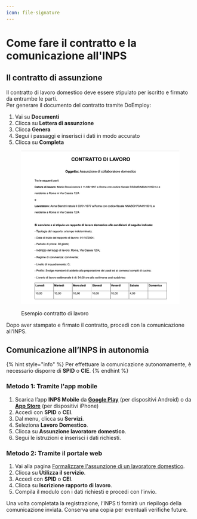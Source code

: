 ```yaml
---
icon: file-signature
---
```


# Come fare il contratto e la comunicazione all'INPS

## Il contratto di assunzione

Il contratto di lavoro domestico deve essere stipulato per iscritto e firmato da entrambe le parti.\
Per generare il documento del contratto tramite DoEmploy:

1. Vai su **Documenti**
2. Clicca su **Lettera di assunzione**
3. Clicca **Genera**
4. Segui i passaggi e inserisci i dati in modo accurato
5. Clicca su **Completa**

<figure><img src="../.gitbook/assets/image (2).png" alt=""><figcaption><p>Esempio contratto di lavoro </p></figcaption></figure>

Dopo aver stampato e firmato il contratto, procedi con la comunicazione all’INPS.

## Comunicazione all’INPS in autonomia

{% hint style="info" %}
Per effettuare la comunicazione autonomamente, è necessario disporre di **SPID** o **CIE**.
{% endhint %}

### Metodo 1: Tramite l'app mobile&#x20;

1. Scarica l’app **INPS Mobile** da [**Google Play**](https://play.google.com/store/apps/details?id=it.inps.mobile.app.servizi.activity\&hl=it) (per dispositivi Android) o da [**App Store**](https://apps.apple.com/it/app/inps-mobile/id433400878) (per dispositivi iPhone)
2. Accedi con **SPID** o **CEI**.
3. Dal menu, clicca su **Servizi**.
4. Seleziona **Lavoro Domestico**.
5. Clicca su **Assunzione lavoratore domestico**.
6. Segui le istruzioni e inserisci i dati richiesti.

### Metodo 2: Tramite il portale web

1. Vai alla pagina [Formalizzare l'assunzione di un lavoratore domestico](https://www.inps.it/it/it/dettaglio-scheda.it.schede-servizio-strumento.schede-servizi.formalizzare-l-assunzione-di-un-lavoratore-domestico.html).
2. Clicca su **Utilizza il servizio**.
3. Accedi con **SPID** o **CEI**.
4. Clicca su **Iscrizione rapporto di lavoro**.
5. Compila il modulo con i dati richiesti e procedi con l’invio.

Una volta completata la registrazione, l’INPS ti fornirà un riepilogo della comunicazione inviata. Conserva una copia per eventuali verifiche future.


